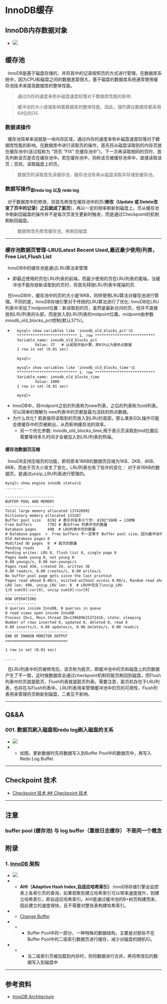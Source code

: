# InnoDB缓存
## InnoDB内存数据对象
- <img src="./pics/innode-mem-buffer-001.png"/>
  
## 缓存池
&nbsp;&nbsp;InnoDB是基于磁盘存储的，并将其中的记录按照页的方式进行管理。在数据库系统中，因为CPU和磁盘之间的数据差距很大，基于磁盘的数据库系统通常使用缓存池技术来提高数据库的整体性能。
> 通过内存的速度来弥补磁盘速度较慢对于数据库性能的影响.

> 缓冲池的大小直接影响着数据库的整体性能，因此，强烈建议数据库都采用64位的OS

### 数据读操作
&nbsp;&nbsp;缓存池简单来说就是一块内存区域，通过内存的速度来弥补磁盘速度较慢对于数据库性能的影响。在数据库中进行读取页的操作，首先将从磁盘读取到的内存页放在缓存池中(该过程称为 "将页 “FIX” 在缓存池中")，下一次再读取相同的页时，首先判断该页是否在缓存池中。若在缓存池中，则称该页被缓存池命中，直接读取该页；否则，读取磁盘上的页。
> 数据页的读取首先读缓存池，缓存池没有再从磁盘读取并存储到缓存池。

### 数据写操作<sub>即redo log 以及 redo log</sub>
&nbsp;&nbsp;对于数据库中的修改，则首先修改在缓存池中的页(**修改（Update 或 Delete改变了页中的记录）之后就成了脏页**)，再以一定的频率刷新到磁盘上。页从缓存池中刷新回磁盘的操作并不是每次页发生更新时触发，而是通过Checkpoint的机制刷新回磁盘。
> 数据修改先修改缓存池，再刷回磁盘

---
### 缓存池数据页管理-LRU(Latest Recent Used,最近最少使用)列表，Free List,Flush List
&nbsp;&nbsp;InnoDB中的缓存池是通过LRU算法来管理
+ 即最近使用的页在LRU列表的前端，而最少使用的页在LRU列表的尾端，当缓冲池不能存放新读取到的页时，将首先释放LRU列表中尾端的页.

&nbsp;&nbsp;在InnoDB中，缓存池中的页的大小是16KB，同样使用LRU算法对缓存池进行管理。不同的是，InnoDB存储引擎对于传统的LRU算法进行了优化: InnoDB在LRU列表中添加了midpoint位置：新读取到的页，虽然是最新访问的页，但并不直接放到LRU列表的头部，而是放入到LRU列表的midpoint位置。midpoint由参数innodb_old_blocks_pct控制(默认37%)。
+ ```txt
    mysql> show variables like 'innodb_old_blocks_pct'\G
    *************************** 1. row ***************************
    Variable_name: innodb_old_blocks_pct
            Value: 37   # 从尾部开始计算，即63%认为是热点数据
    1 row in set (0.01 sec)
    
    mysql> 

    mysql> show variables like 'innodb_old_blocks_time'\G
    *************************** 1. row ***************************
    Variable_name: innodb_old_blocks_time
            Value: 1000
    1 row in set (0.01 sec)
    
    mysql>
  ```
+ InnoDB中，将midpoint之前的列表称为new列表，之后的列表称为old列表。可以简单的理解为 new列表中的页都是最为活跃的热点数据。
+ 为什么优化? 若直接将读取到的页放入到LRU的首部，那么某些SQL操作可能会使缓存中的页被刷出，从而影响缓存池的效率。
  - 另一个优化参数: innodb_old_blocks_time,用于表示页读取到mid位置后需要等待多久时间才会被加入到LRU列表的热端。

#### 缓存池数据页压缩
&nbsp;&nbsp;InnoDB支持压缩页的功能，即将原本16KB的数据页压缩为1KB、2KB、4KB、8KB，而由于页大小发生了变化，LRU列表也有了些许的变化： 对于非16KB的数据页，是通过unzip_LRU列表进行管理的。
```txt
mysql> show engine innodb status\G
........

----------------------
BUFFER POOL AND MEMORY
----------------------
Total large memory allocated 137428992
Dictionary memory allocated 133207
Buffer pool size   8192 # 表示共有多少个页: 8192*16KB = 128MB
Free buffers       7702 # 表示Free 列表中页的数量
Database pages     490  # LRU列表中页的数量
# Database pages  +  Free buffers 不一定等于 Buffer pool size，因为缓冲池中还包含自适应哈希索引，lock信息，insert Buffer等页,不需要LRU算法维护，因此不存在LRU列表中
Old database pages 0
Modified db pages  0  # 脏页的数量
Pending reads      0
Pending writes: LRU 0, flush list 0, single page 0
Pages made young 0, not young 0
0.00 youngs/s, 0.00 non-youngs/s
Pages read 456, created 34, written 36
0.00 reads/s, 0.00 creates/s, 0.00 writes/s
No buffer pool page gets since the last printout
Pages read ahead 0.00/s, evicted without access 0.00/s, Random read ahead 0.00/s
LRU len: 490, unzip_LRU len: 0  # LRU中包含了unzip_LRU
I/O sum[0]:cur[0], unzip sum[0]:cur[0]
--------------
ROW OPERATIONS
--------------
0 queries inside InnoDB, 0 queries in queue
0 read views open inside InnoDB
Process ID=1, Main thread ID=139689625372416, state: sleeping
Number of rows inserted 0, updated 0, deleted 0, read 8
0.00 inserts/s, 0.00 updates/s, 0.00 deletes/s, 0.00 reads/s
----------------------------
END OF INNODB MONITOR OUTPUT
============================

1 row in set (0.01 sec)

.....
```

&nbsp;&nbsp;在LRU列表中的页被修改后，该页称为脏页，即缓冲池中的页和磁盘上的页数据产生了不一致，这时候数据库会通过checkpoint机制将脏页刷回到磁盘，而Flush 列表中的页就是脏页，Flush列表就是脏页列表。需要注意，脏页机存在于LRU列表，也存在与Flush列表中。LRU列表用来管理缓冲池中的页的可用性，Flush列表用来管理将页刷新到磁盘，二者互不影响。

---
## Q&&A
### 001. 数据页刷入磁盘和redo log刷入磁盘的关系
- <img src="./pics/ac5a7c1d1d0e4f76b30ef73342e66b6c.png"/>
- 
  + 如图，更新数据时先将数据写入到Buffer Pool中的数据页中，再写入Redo Log Buffer.

---
## Checkpoint 技术
- [Checkpoint 技术 ## Checkpoint 技术](../../003.MySQL事务/006.InnoDB事务日志/000.redo.log.md##Checkpoin技术)


---
## 注意
### buffer pool (缓存池) 与 log buffer（重做日志缓存） 不是同一个概念


## 附录
### 1. [InnoDB 架构](https://dev.mysql.com/doc/refman/8.0/en/innodb-architecture.html)
- <img src="./pics/innodb-architecture.png"/>
- + **AHI（Adaptive Hash Index,自适应哈希索引）**:InnoDB存储引擎会监控表上各索引页的查询，如果观察到建立哈希索引可以带来速度提升，则建立哈希索引，即自适应哈希索引。AHI是通过缓冲池的B+树页构建而来，因此建立的速度很快，且不需要对整张表构建哈希索引。
- + [Change Buffer](https://dev.mysql.com/doc/refman/8.0/en/innodb-change-buffer.html)
- + - Buffer Pool中的一部分，一种特殊的数据结构，主要是对那些不在Buffer Pool中的二级索引数据页进行缓存，减少对磁盘的随机IO。
- + - 当二级索引页被加载到内存时，则将数据进行合并，再将修改后的数据写入到磁盘中

---
## 参考资料
- [InnoDB Architecture](https://dev.mysql.com/doc/refman/8.0/en/innodb-architecture.html)